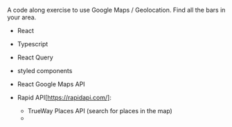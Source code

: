 A code along exercise to use Google Maps / Geolocation.
Find all the bars in your area.

- React
- Typescript

- React Query
- styled components

- React Google Maps API
- Rapid API[https://rapidapi.com/]:
  - TrueWay Places API (search for places in the map)
  -
